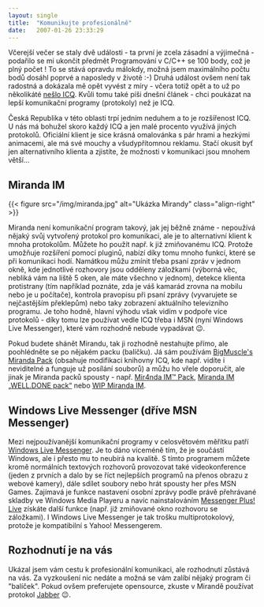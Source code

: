 ```yaml
---
layout: single
title:  "Komunikujte profesionálně"
date:   2007-01-26 23:33:29
---
```

Včerejší večer se staly dvě události - ta první je zcela zásadní a výjimečná -
podařilo se mi ukončit předmět Programování v C/C++ se 100 body, což je plný
počet ! To se stává opravdu málokdy, možná jsem maximálního počtu bodů dosáhl
poprvé a naposledy v životě :-) Druhá událost ovšem není tak radostná a dokázala
mě opět vyvést z míry - včera totiž opět a to už po několikáté
[nešlo ICQ](http://forum.zive.cz/viewtopic.php?t=46780&postdays=0&postorder=asc&start=0).
Kvůli tomu také píši dnešní článek - chci poukázat na lepší komunikační programy
(protokoly) než je ICQ.

Česká Republika v této oblasti trpí jedním neduhem a to je rozšířenost ICQ. U nás
má bohužel skoro každý ICQ a jen malé procento využívá jiných protokolů. Oficiální
klient je sice krásná omalovánka s pár hrami a hezkými animacemi, ale má své mouchy
a všudypřítomnou reklamu. Stačí okusit byť jen alternativního klienta a zjistíte, že
možnosti v komunikaci jsou mnohem větší...

## Miranda IM

{{< figure src="/img/miranda.jpg" alt="Ukázka Mirandy" class="align-right" >}}

Miranda není komunikační program takový, jak jej běžně známe - nepoužívá nějaký svůj
vytvořený protokol pro komunikaci, ale je to alternativní klient k mnoha protokolům.
Můžete ho použít např. k již zmiňovanému ICQ. Protože umožňuje rozšíření pomocí
pluginů, nabízí díky tomu mnoho funkcí, které se při komunikaci hodí. Namátkou
můžu zmínit třeba psaní zpráv v jednom okně, kde jednotlivé rozhovory jsou odděleny
záložkami (výborná věc, nebliká vám na liště 5 oken, ale máte všechno v jednom),
detekce klienta protistrany (tím například poznáte, zda je váš kamarád zrovna
na mobilu nebo je u počítače), kontrola pravopisu při psaní zprávy (vyvarujete
se nejčastějším překlepům) nebo taky zobrazení aktuálního televizního programu.
Je toho hodně, hlavní výhodu však vidím v podpoře více protokolů - díky tomu lze
používat vedle ICQ třeba i MSN (nyní Windows Live Messenger), které vám rozhodně
nebude vypadávat :wink:.

Pokud budete shánět Mirandu, tak ji rozhodně nestahujte přímo, ale poohlédněte
se po nějakém packu (balíčku). Já sám používám
[BigMuscle's Miranda Pack](http://www.home.karneval.cz/01027053/Miranda/files/MirandaPack.rar)
(obsahuje modifikaci knihovny ICQ, kde např. vidíte i neviditelné a funguje už posílání
souborů) a můžu ho vřele doporučit, ale jinak je Miranda packů spousty - např.
[Mir4nda IM™ Pack](http://www.miranda-pack.com/),
[Miranda IM „WELL.DONE pack“](http://radekhulan.cz/item/miranda-im-well-done-pack)
nebo [WIP Miranda IM](http://wipmiranda.xf.cz/).

## Windows Live Messenger (dříve MSN Messenger)

Mezi nejpoužívanější komunikační programy v celosvětovém měřítku patří
[Windows Live Messenger](http://get.live.com/messenger/overview). Je to dáno víceméně
tím, že je součástí Windows, ale i přesto mu to neubírá na kvalitě. S tímto programem
můžete kromě normálních textových rozhovorů provozovat také videokonference (jeden z prvních
a dalo by se říct nejlepších programů na přenos obrazu z webové kamery), dále sdílet
soubory nebo hrát spousty her přes MSN Games. Zajímavá je funkce nastavení osobní
zprávy podle právě přehrávané skladby ve Windows Media Playeru a navíc nainstalováním
[Messenger Plus! Live](http://www.msgpluslive.net/) získáte další funkce (např.
již zmiňované okno rozhovoru se záložkami). I Windows Live Messenger je tak trošku
multiprotokolový, protože je kompatibilní s Yahoo! Messengerem.

## Rozhodnutí je na vás

Ukázal jsem vám cestu k profesionální komunikaci, ale rozhodnutí zůstává na vás.
Za vyzkoušení nic nedáte a možná se vám zalíbí nějaký program či "balíček". Pokud
ovšem preferujete opensource, zkuste v Mirandě používat protokol [Jabber](https://www.jabber.cz/wiki) :wink:.
